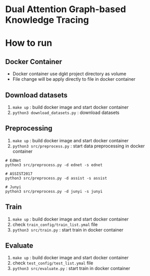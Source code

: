 # Dual Attention Graph-based Knowledge Tracing

# How to run 


## Docker Container
- Docker container use dgkt project directory as volume 
- File change will be apply directly to file in docker container

## Download datasets
1. `make up` : build docker image and start docker container
3. `python3 download_datasets.py` : download datasets

## Preprocessing
1. `make up` : build docker image and start docker container
3. `python3 src/preprocess.py` : start data preprocessing in docker container
```
# EdNet
python3 src/preprocess.py -d ednet -s ednet

# ASSIST2017 
python3 src/preprocess.py -d assist -s assist

# Junyi
python3 src/preprocess.py -d junyi -s junyi
```

## Train 
1. `make up` : build docker image and start docker container
2. check `train_config/train_list.ymal` file
3. `python3 src/train.py` : start train in docker container

## Evaluate
1. `make up` : build docker image and start docker container
2. check `test_config/test_list.ymal` file
3. `python3 src/evaluate.py` : start train in docker container

<br />